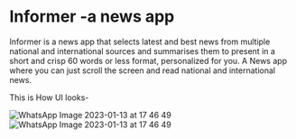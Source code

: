 # Informer -a news app
Informer is a news app that selects latest and best news from multiple national and international sources and summarises them to present in a short and crisp 60 words or less format, personalized for you.
A News app where you can just scroll the screen and read national and international news.

This is How UI looks-


![WhatsApp Image 2023-01-13 at 17 46 49](https://user-images.githubusercontent.com/94397716/212319438-0a4fe444-6d63-48af-a0fb-617f0c76fdbe.jpg)
![WhatsApp Image 2023-01-13 at 17 46 49](https://user-images.githubusercontent.com/94397716/212319478-e3b2e3ca-270f-4cde-842f-c833fbf1fe33.jpg)
